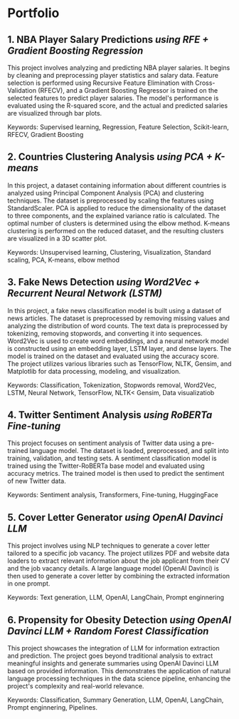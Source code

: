 # Portfolio

## 1. NBA Player Salary Predictions _using RFE + Gradient Boosting Regression_

This project involves analyzing and predicting NBA player salaries. It begins by cleaning and preprocessing player statistics and salary data. Feature selection is performed using Recursive Feature Elimination with Cross-Validation (RFECV), and a Gradient Boosting Regressor is trained on the selected features to predict player salaries. The model's performance is evaluated using the R-squared score, and the actual and predicted salaries are visualized through bar plots.

Keywords: Supervised learning, Regression, Feature Selection, Scikit-learn, RFECV, Gradient Boosting

## 2. Countries Clustering Analysis _using PCA + K-means_

In this project, a dataset containing information about different countries is analyzed using Principal Component Analysis (PCA) and clustering techniques. The dataset is preprocessed by scaling the features using StandardScaler. PCA is applied to reduce the dimensionality of the dataset to three components, and the explained variance ratio is calculated. The optimal number of clusters is determined using the elbow method. K-means clustering is performed on the reduced dataset, and the resulting clusters are visualized in a 3D scatter plot.

Keywords: Unsupervised learning, Clustering, Visualization, Standard scaling, PCA, K-means, elbow method

## 3. Fake News Detection _using Word2Vec + Recurrent Neural Network (LSTM)_

In this project, a fake news classification model is built using a dataset of news articles. The dataset is preprocessed by removing missing values and analyzing the distribution of word counts. The text data is preprocessed by tokenizing, removing stopwords, and converting it into sequences. Word2Vec is used to create word embeddings, and a neural network model is constructed using an embedding layer, LSTM layer, and dense layers. The model is trained on the dataset and evaluated using the accuracy score. The project utilizes various libraries such as TensorFlow, NLTK, Gensim, and Matplotlib for data processing, modeling, and visualization.

Keywords: Classification, Tokenization, Stopwords removal, Word2Vec, LSTM, Neural Network, TensorFlow, NLTK< Gensim, Data visualizatiob

## 4. Twitter Sentiment Analysis _using RoBERTa Fine-tuning_ 

This project focuses on sentiment analysis of Twitter data using a pre-trained language model. The dataset is loaded, preprocessed, and split into training, validation, and testing sets. A sentiment classification model is trained using the Twitter-RoBERTa base model and evaluated using accuracy metrics. The trained model is then used to predict the sentiment of new Twitter data.

Keywords: Sentiment analysis, Transformers, Fine-tuning, HuggingFace

## 5. Cover Letter Generator _using OpenAI Davinci LLM_

This project involves using NLP techniques to generate a cover letter tailored to a specific job vacancy. The project utilizes PDF and website data loaders to extract relevant information about the job applicant from their CV and the job vacancy details. A large language model (OpenAI Davinci) is then used to generate a cover letter by combining the extracted information in one prompt.

Keywords: Text generation, LLM, OpenAI, LangChain, Prompt enginnering

## 6. Propensity for Obesity Detection _using OpenAI Davinci LLM + Random Forest Classification_

This project showcases the integration of LLM for information extraction and prediction. The project goes beyond traditional analysis to extract meaningful insights and generate summaries using OpenAI Davinci LLM based on provided information. This demonstrates the application of natural language processing techniques in the data science pipeline, enhancing the project's complexity and real-world relevance.

Keywords: Classification, Summary Generation, LLM, OpenAI, LangChain, Prompt enginnering, Pipelines.  






